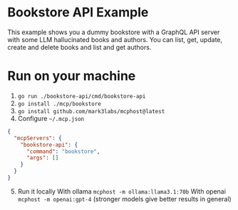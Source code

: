 # Bookstore API Example

This example shows you a dummy bookstore with a GraphQL API server with some LLM hallucinated books and authors. You can list, get, update, create and delete books and list and get authors.

# Run on your machine

1. `go run ./bookstore-api/cmd/bookstore-api`
2. `go install ./mcp/bookstore`
3. `go install github.com/mark3labs/mcphost@latest`
4. Configure `~/.mcp.json`
```JSON
{
  "mcpServers": {
    "bookstore-api": {
      "command": "bookstore",
      "args": []
    }
  }
}
```
5. Run it locally
  With ollama `mcphost -m ollama:llama3.1:70b`
  With openai `mcphost -m openai:gpt-4`
  (stronger models give better results in general)
